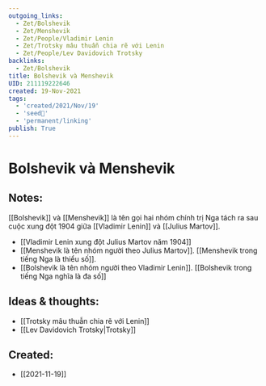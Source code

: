 ```yaml
---
outgoing_links:
  - Zet/Bolshevik
  - Zet/Menshevik
  - Zet/People/Vladimir Lenin
  - Zet/Trotsky mâu thuẫn chia rẽ với Lenin
  - Zet/People/Lev Davidovich Trotsky
backlinks:
  - Zet/Bolshevik
title: Bolshevik và Menshevik
UID: 211119222646
created: 19-Nov-2021
tags:
  - 'created/2021/Nov/19'
  - 'seed🥜'
  - 'permanent/linking'
publish: True
---
```

# Bolshevik và Menshevik

## Notes:
[[Bolshevik]] và [[Menshevik]] là tên gọi hai nhóm chính trị Nga tách ra sau cuộc xung đột 1904 giữa [[Vladimir Lenin]] và [[Julius Martov]]. 

- [[Vladimir Lenin xung đột Julius Martov năm 1904]]
- [[Menshevik là tên nhóm người theo Julius Martov]]. [[Menshevik trong tiếng Nga là thiểu số]].
- [[Bolshevik là tên nhóm người theo Vladimir Lenin]]. [[Bolshevik trong tiếng Nga nghĩa là đa số]]

## Ideas & thoughts:
- [[Trotsky mâu thuẫn chia rẽ với Lenin]]
- [[Lev Davidovich Trotsky|Trotsky]]

## Created:
- [[2021-11-19]]
